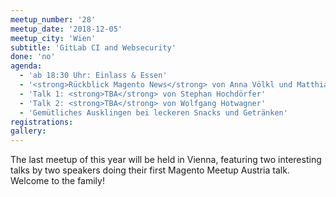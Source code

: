 ```yaml
---
meetup_number: '28'
meetup_date: '2018-12-05'
meetup_city: 'Wien'
subtitle: 'GitLab CI and Websecurity'
done: 'no'
agenda:
  - 'ab 18:30 Uhr: Einlass & Essen'
  - '<strong>Rückblick Magento News</strong> von Anna Völkl und Matthias Zeis'
  - 'Talk 1: <strong>TBA</strong> von Stephan Hochdörfer'
  - 'Talk 2: <strong>TBA</strong> von Wolfgang Hotwagner'
  - 'Gemütliches Ausklingen bei leckeren Snacks und Getränken'
registrations:
gallery:
---
```


The last meetup of this year will be held in Vienna, featuring two interesting talks by two speakers doing their first
Magento Meetup Austria talk. Welcome to the family! 
